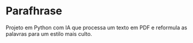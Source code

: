# Parafhrase
Projeto em Python com IA que processa um texto em PDF e reformula as palavras para um estilo mais culto.

